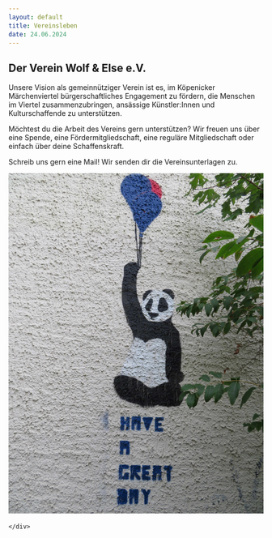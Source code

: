 ```yaml
---
layout: default
title: Vereinsleben
date: 24.06.2024
---
```

## Der Verein Wolf & Else e.V.

Unsere Vision als gemeinnütziger Verein ist es, im Köpenicker Märchenviertel bürgerschaftliches Engagement zu fördern, die Menschen im Viertel zusammenzubringen, ansässige Künstler:Innen und Kulturschaffende zu unterstützen. 

Möchtest du die Arbeit des Vereins gern unterstützen?
Wir freuen uns über eine Spende, eine Fördermitgliedschaft, eine reguläre Mitgliedschaft oder einfach über deine Schaffenskraft. 

Schreib uns gern eine Mail! Wir senden dir die Vereinsunterlagen zu.



<section>
  <div class="box alt">
    <div class="row gtr-uniform">
      <div class="col-6"><span class="image fit"><img src="images/Panda2.jpg" alt="" /></span></div>
    
    </div>
  </div>
</section>